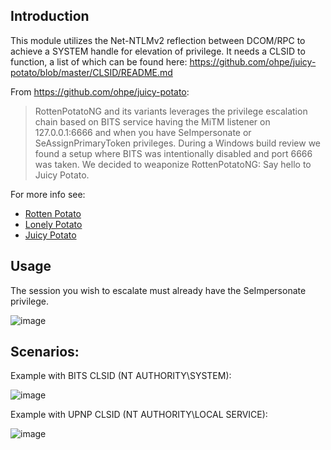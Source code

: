 ## Introduction

This module utilizes the Net-NTLMv2 reflection between DCOM/RPC to achieve a SYSTEM handle for elevation of privilege. It needs a CLSID to function, a list of which can be found here: https://github.com/ohpe/juicy-potato/blob/master/CLSID/README.md

From https://github.com/ohpe/juicy-potato:

> RottenPotatoNG and its variants leverages the privilege escalation chain based on BITS service having the MiTM listener on 127.0.0.1:6666 and when you have SeImpersonate or SeAssignPrimaryToken privileges. During a Windows build review we found a setup where BITS was intentionally disabled and port 6666 was taken.
> We decided to weaponize RottenPotatoNG: Say hello to Juicy Potato.

For more info see:
- [Rotten Potato](https://github.com/foxglovesec/RottenPotato)
- [Lonely Potato](https://decoder.cloud/2017/12/23/the-lonely-potato/)
- [Juicy Potato](https://ohpe.it/juicy-potato/)

## Usage

The session you wish to escalate must already have the SeImpersonate privilege.

![image](https://user-images.githubusercontent.com/984628/51068493-2b6ef500-161f-11e9-9287-1eac0f942f87.png)

## Scenarios:

Example with BITS CLSID (NT AUTHORITY\SYSTEM):

![image](https://user-images.githubusercontent.com/984628/50982077-aa1f4180-14fc-11e9-94f4-1a50ce765e0f.png)

Example with UPNP CLSID (NT AUTHORITY\LOCAL SERVICE):

![image](https://user-images.githubusercontent.com/984628/50982170-d76bef80-14fc-11e9-9124-ab43d69cb15c.png)
